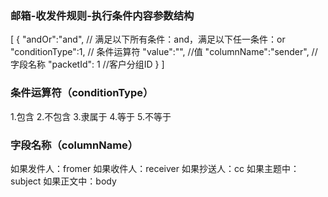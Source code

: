 ### 邮箱-收发件规则-执行条件内容参数结构
[
    {
        "andOr":"and", // 满足以下所有条件：and，满足以下任一条件：or
        "conditionType":1, // 条件运算符 
        "value":"", //值
        "columnName":"sender", //字段名称
        "packetId": 1 //客户分组ID
    }
]


### 条件运算符（conditionType）
1.包含 2.不包含 3.隶属于 4.等于 5.不等于

### 字段名称（columnName）
如果发件人：fromer 
如果收件人：receiver 
如果抄送人：cc 
如果主题中：subject 
如果正文中：body